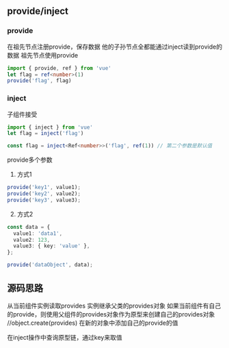 ## provide/inject
### provide
在祖先节点注册provide，保存数据
他的子孙节点全都能通过inject读到provide的数据
祖先节点使用provide
<!--  -->
```ts
import { provide, ref } from 'vue'
let flag = ref<number>(1)
provide('flag', flag)

```


### inject
子组件接受
```ts
import { inject } from 'vue'
let flag = inject('flag')

const flag = inject<Ref<number>>('flag', ref(1)) // 第二个参数是默认值
```


provide多个参数

1. 方式1
```ts
provide('key1', value1);
provide('key2', value2);
provide('key3', value3);
```
2. 方式2
```ts
const data = {
  value1: 'data1',
  value2: 123,
  value3: { key: 'value' },
};

provide('dataObject', data);
```

## 源码思路
从当前组件实例读取provides
实例继承父类的provides对象
如果当前组件有自己的provide，则使用父组件的provides对象作为原型来创建自己的provides对象 //object.create(provides)
在新的对象中添加自己的provide的值

在inject操作中查询原型链，通过key来取值
